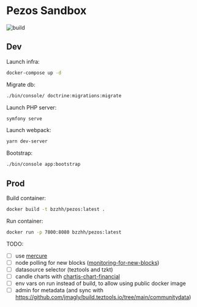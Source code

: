 # Pezos Sandbox

![build](https://github.com/bzzhh/pezos-sandbox/workflows/main/badge.svg)

## Dev

Launch infra:

```sh
docker-compose up -d
```

Migrate db:

```sh
./bin/console/ doctrine:migrations:migrate
```

Launch PHP server:

```sh
symfony serve
```

Launch webpack:

```sh
yarn dev-server
```

Bootstrap:

```sh
./bin/console app:bootstrap
```

## Prod

Build container:

```sh
docker build -t bzzhh/pezos:latest .
```

Run container:

```sh
docker run -p 7800:8080 bzzhh/pezos:latest
```

TODO:

- [ ] use [mercure](https://mercure.rocks)
- [ ] node polling for new blocks ([monitoring-for-new-blocks](https://github.com/blockwatch-cc/tzgo#monitoring-for-new-blocks))
- [ ] datasource selector (teztools and tzkt)
- [ ] candle charts with [chartjs-chart-financial](https://github.com/chartjs/chartjs-chart-financial)
- [ ] env vars on run instead of build, to allow using public docker image
- [ ] admin for metadata (and sync with <https://github.com/jmagly/build.teztools.io/tree/main/communitydata>)

